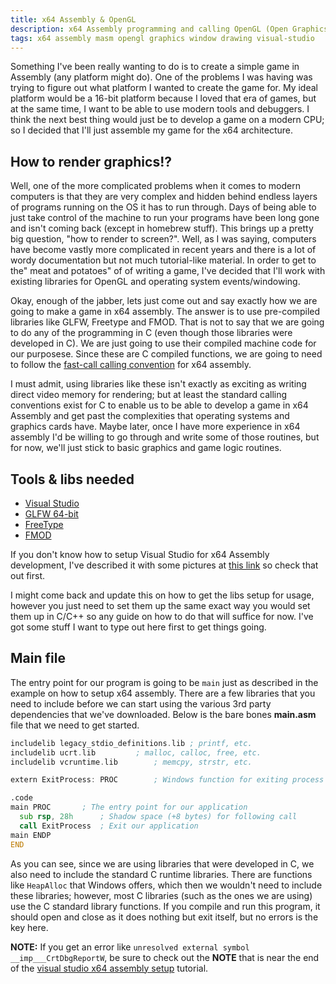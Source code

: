 ```yaml
---
title: x64 Assembly & OpenGL
description: x64 Assembly programming and calling OpenGL (Open Graphics Library) to render some cool stuff in a window
tags: x64 assembly masm opengl graphics window drawing visual-studio
---
```


Something I've been really wanting to do is to create a simple game in Assembly (any platform might do). One of the problems I was having was trying to figure out what platform I wanted to create the game for. My ideal platform would be a 16-bit platform because I loved that era of games, but at the same time, I want to be able to use modern tools and debuggers. I think the next best thing would just be to develop a game on a modern CPU; so I decided that I'll just assemble my game for the x64 architecture.

## How to render graphics!?
Well, one of the more complicated problems when it comes to modern computers is that they are very complex and hidden behind endless layers of programs running on the OS it has to run through. Days of being able to just take control of the machine to run your programs have been long gone and isn't coming back (except in homebrew stuff). This brings up a pretty big question, "how to render to screen?". Well, as I was saying, computers have become vastly more complicated in recent years and there is a lot of wordy documentation but not much tutorial-like material. In order to get to the" meat and potatoes" of of writing a game, I've decided that I'll work with existing libraries for OpenGL and operating system events/windowing.

Okay, enough of the jabber, lets just come out and say exactly how we are going to make a game in x64 assembly. The answer is to use pre-compiled libraries like GLFW, Freetype and FMOD. That is not to say that we are going to do any of the programming in C (even though those libraries were developed in C). We are just going to use their compiled machine code for our purposese. Since these are C compiled functions, we are going to need to follow the [fast-call calling convention](x64-assembly.md#fast-call-procedure-calling-conventions) for x64 assembly.

I must admit, using libraries like these isn't exactly as exciting as writing direct video memory for rendering; but at least the standard calling conventions exist for C to enable us to be able to develop a game in x64 Assembly and get past the complexities that operating systems and graphics cards have. Maybe later, once I have more experience in x64 assembly I'd be willing to go through and write some of those routines, but for now, we'll just stick to basic graphics and game logic routines.

## Tools & libs needed
- [Visual Studio](https://visualstudio.microsoft.com/vs/community/)
- [GLFW 64-bit](https://www.glfw.org/)
- [FreeType](https://www.freetype.org/)
- [FMOD](https://www.fmod.com/)

If you don't know how to setup Visual Studio for x64 Assembly development, I've described it with some pictures at [this link](hx64-assembly.md#setting-up-a-x64-only-project-in-visual-studio) so check that out first.

I might come back and update this on how to get the libs setup for usage, however you just need to set them up the same exact way you would set them up in C/C++ so any guide on how to do that will suffice for now. I've got some stuff I want to type out here first to get things going.

## Main file
The entry point for our program is going to be `main` just as described in the example on how to setup x64 assembly. There are a few libraries that you need to include before we can start using the various 3rd party dependencies that we've downloaded. Below is the bare bones **main.asm** file that we need to get started.
```asm
includelib legacy_stdio_definitions.lib	; printf, etc.
includelib ucrt.lib			; malloc, calloc, free, etc.
includelib vcruntime.lib		; memcpy, strstr, etc.

extern ExitProcess: PROC		; Windows function for exiting process

.code
main PROC		; The entry point for our application
  sub rsp, 28h		; Shadow space (+8 bytes) for following call
  call ExitProcess	; Exit our application
main ENDP
END
```
As you can see, since we are using libraries that were developed in C, we also need to include the standard C runtime libraries. There are functions like `HeapAlloc` that Windows offers, which then we wouldn't need to include these libraries; however, most C libraries (such as the ones we are using) use the C standard library functions. If you compile and run  this program, it should open and close as it does nothing but exit itself, but no errors is the key here.

**NOTE:** If you get an error like `unresolved external symbol __imp___CrtDbgReportW`, be sure to check out the **NOTE** that is near the end of the [visual studio x64 assembly setup](hx64-assembly.md#setting-up-a-x64-only-project-in-visual-studio) tutorial.
